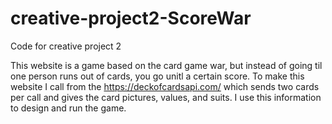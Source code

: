 # creative-project2-ScoreWar
Code for creative project 2

This website is a game based on the card game war, but instead of going til one person runs out of cards, you go unitl a certain score. 
To make this website I call from the https://deckofcardsapi.com/ which sends two cards per call and gives the card pictures, values, and suits. I use this
information to design and run the game.
